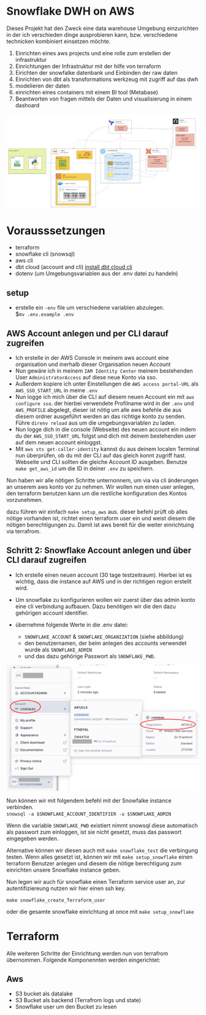# Snowflake DWH on AWS

Dieses Projekt hat den Zweck eine data warehouse Umgebung einzurichten in der ich verschieden dinge ausprobieren kann, bzw. verschiedene technicken kombiniert einsetzen möchte.
1. Einrichten eines aws projects und eine rolle zum erstellen der infrastruktur
2. Einrichtungen der Infrastruktur mit der hilfe von terraform
3. Eirichten der snowfalke datenbank und Einbinden der raw daten
4. Einrichten von dbt als transformations werkzeug mit zugriff auf das dwh
5. modelieren der daten 
6. einrichten eines containers mit einem BI tool (Metabase)
6. Beantworten von fragen mittels der Daten und visualisierung in einem dashoard

![architecture](./img/architecture.png)
# Vorausssetzungen
- terraform
- snowflake cli (snowsql)
- aws cli
- dbt cloud (account and cli) [install dbt cloud cli](https://docs.getdbt.com/docs/cloud/cloud-cli-installation)
- dotenv (um Umgebungsvariablen aus der .env datei zu handeln)


## setup
- erstelle ein `-env` file um verschiedene variablen abzulegen.   
    $`mv .env.example .env`


## AWS Account anlegen und per CLI darauf zugreifen

- Ich erstelle in der AWS Console in meinem aws account eine organisation und inerhalb dieser Organisation neuen Account 
- Nun gewäre ich in meinem `IAM Identity Center` meinem bestehenden User `AdministratorAccess` auf diese neue Konto via sso. 
- Außerdem kopiere ich unter Einstellungen die `AWS access portal-URL` als `AWS_SSO_START_URL` in meine `.env`
- Nun logge ich mich über die CLI auf diesem neuen Account ein mit `aws configure sso`. der hierbei verwendete Profilname wird in der `.env` und `AWS_PROFILE` abgelegt, dieser ist nötig um alle aws befehle die aus diesem ordner ausgeführt werden an das richtige konto zu senden. Führe `direnv reload` aus um die umgebungsvariablen zu laden.
- Nun logge dich in die console (Webseite) des neuen account ein indem du der `AWS_SSO_START_URL` folgst und dich mit deinem bestehenden user auf dem neuen account einloggst.
- Mit `aws sts get-caller-identity` kannst du aus deinem localen Terminal nun überprüfen, ob du mit der CLI auf das gleich konnt zugriff hast. Webseite und CLI sollten die gleiche Account ID ausgeben.
Benutze `make get_aws_id` um die ID in deiner `.env` zu speichern.

Nun haben wir alle nötigen Schritte unternonnem, um via via cli änderungen an unserem aws konto vor zu nehmen. Wir wollen nun einen user anlegen, den terraform benutzen kann um die restliche konfiguration des Kontos vorzunehmen.

dazu führen wir einfach `make setup_aws` aus.
dieser befehl prüft ob alles nötige vorhanden ist, richtet einen terraform user ein und weist diesem die nötigen berechtigungen zu.
Damit ist aws bereit für die weiter einrichtuing via terrafrom.
 

## Schritt 2: Snowflake Account anlegen und über CLI darauf zugreifen
- Ich erstelle einen neuen account (30 tage testzeitraum). Hierbei ist es wichtig, dass die instance auf AWS und in der richtigen region erstellt wird.
- Um snowflake zu konfigurieren wollen wir zuerst über das admin konto eine cli verbindung aufbauen. 
Dazu benötigen wir die den dazu gehörigen account identifier.
- übernehme folgende Werte in die .env datei: 

    - `SNOWFLAKE_ACCOUNT` & `SNOWFLAKE_ORGANIZATION` (siehe abbildung)
    - den benutzernamen, der beim anlegen des accounts verwendet wurde als `SNOWFLAKE_ADMIN` 
    - und das dazu gehörige Passwort als `SNOWFLAKE_PWD`.  

![SNOWFLAKE_ACCOUNT_IDENTIFIER](./img/snowflake_account.png)

Nun können wir mit folgendem befehl mit der Snowfalke instance verbinden.  
    ```
    snowsql -a $SNOWFLAKE_ACCOUNT_IDENTIFIER -u $SNOWFLAKE_ADMIN
    ```

Wenn die variable `SNOWFLAKE_PWD` existiert nimmt snowsql diese automatisch als passwort zum einloggen, ist sie nicht gesetzt, muss das passwort eingegeben werden.

Alternative können wir diesen auch mit `make snowflake_test` die verbingung testen.
Wenn alles gesetzt ist, können wir mit `make setup_snowflake` einen terraform Benutzer anlegen und diesem die nötige berechtigung zum einrichten unsere Snowflake instance geben.

Nun legen wir auch für snowflake einen Terraform service user an, zur autentifiziereung nutzen wir hier einen ssh key.
```
make snowflake_create_Terraform_user
```

oder die gesamte snowflake einrichtung at once mit `make setup_snowflake`


# Terraform
Alle weiteren Schritte der Einrichtung werden nun von terrafrom übernommen.
Folgende Komponennten werden eingerichtet:
## Aws
- S3 bucket als datalake
- S3 Bucket als backend (Terrafrom logs und state)
- Snowflake user um den Bucket zu lesen








